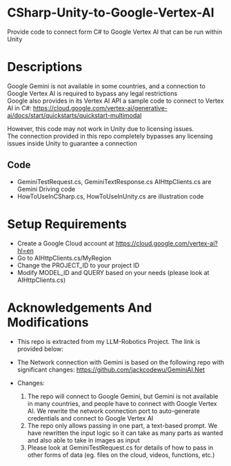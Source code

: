 # CSharp-Unity-to-Google-Vertex-AI
Provide code to connect form C# to Google Vertex AI that can be run within Unity

# Descriptions
Google Gemini is not available in some countries, and a connection to Google Vertex AI is required to bypass any legal restrictions\
Google also provides in its Vertex AI API a sample code to connect to Vertex AI in C#:
https://cloud.google.com/vertex-ai/generative-ai/docs/start/quickstarts/quickstart-multimodal

However, this code may not work in Unity due to licensing issues.\
The connection provided in this repo completely bypasses any licensing issues inside Unity to guarantee a connection

## Code
- GeminiTestRequest.cs, GeminiTextResponse.cs AIHttpClients.cs are Gemini Driving code
- HowToUseInCSharp.cs, HowToUseInUnity.cs are illustration code

# Setup Requirements
- Create a Google Cloud account at https://cloud.google.com/vertex-ai?hl=en 
- Go to AIHttpClients.cs/MyRegion
- Change the PROJECT_ID to your project ID
- Modify MODEL_ID and QUERY based on your needs (please look at AIHttpClients.cs)

# Acknowledgements And Modifications
- This repo is extracted from my LLM-Robotics Project. The link is provided below:
- The Network connection with Gemini is based on the following repo with significant changes:
    https://github.com/jackcodewu/GeminiAI.Net

- Changes:
    1. The repo will connect to Google Gemini, but Gemini is not available in many countries, and people have to connect with Google Vertex AI. We rewrite the network connection port to auto-generate credentials and connect to Google Vertex AI
    2. The repo only allows passing in one part, a text-based prompt. We have rewritten the input logic so it can take as many parts as wanted and also able to take in images as input
    3. Please look at GeminiTestRequest.cs for details of how to pass in other forms of data (eg. files on the cloud, videos, functions, etc.)

